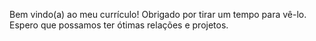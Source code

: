 Bem vindo(a) ao meu currículo! Obrigado por tirar um tempo para vê-lo. Espero que possamos ter ótimas relações e projetos.

